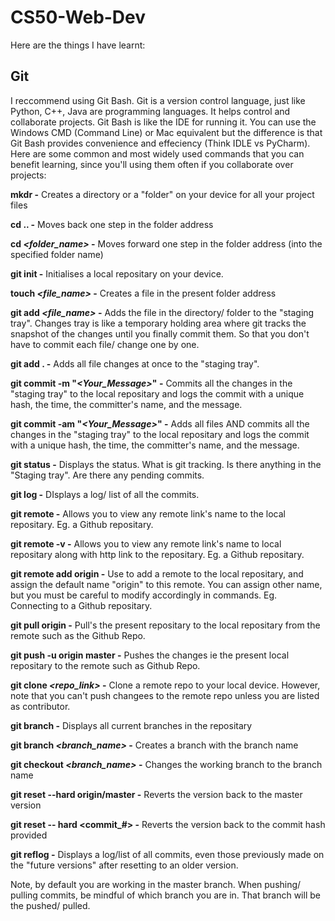 # CS50-Web-Dev
Here are the things I have learnt:
## Git
I reccommend using Git Bash. Git is a version control language, just like Python, C++, Java are programming languages. It helps control and collaborate projects. Git Bash is like the IDE for running it. You can use the Windows CMD (Command Line) or Mac equivalent but the difference is that Git Bash provides convenience and effeciency (Think IDLE vs PyCharm).
Here are some common and most widely used commands that you can benefit learning, since you'll using them often if you collaborate over projects:

**mkdr -** Creates a directory or a "folder" on your device for all your project files

**cd .. -** Moves back one step in the folder address

**cd _<folder_name>_ -** Moves forward one step in the folder address (into the specified folder name)

**git init -** Initialises a local repositary on your device.

**touch _<file_name>_ -** Creates a file in the present folder address

**git add _<file_name>_ -** Adds the file in the directory/ folder to the "staging tray". Changes tray is like a temporary holding area where git tracks the snapshot of the changes until you finally commit them. So that you don't have to commit each file/ change one by one.

**git add . -** Adds all file changes at once to the "staging tray".

**git commit -m "_<Your_Message>_" -** Commits all the changes in the "staging tray" to the local repositary and logs the commit with a unique hash, the time, the committer's name, and the message.

**git commit -am "_<Your_Message>_" -** Adds all files AND commits all the changes in the "staging tray" to the local repositary and logs the commit with a unique hash, the time, the committer's name, and the message.

**git status -** Displays the status. What is git tracking. Is there anything in the "Staging tray". Are there any pending commits.

**git log -** DIsplays a log/ list of all the commits.

**git remote -** Allows you to view any remote link's name to the local repositary. Eg. a Github repositary.

**git remote -v -** Allows you to view any remote link's name to local repositary along with http link to the repositary. Eg. a Github repositary.

**git remote add origin _<Repo Link>_ -** Use to add a remote to the local repositary, and assign the default name "origin" to this remote. You can assign other name, but you must be careful to modify accordingly in commands.  Eg. Connecting to a Github repositary.

**git pull origin -** Pull's the present repositary to the local repositary from the remote such as the Github Repo.

**git push -u origin master -** Pushes the changes ie the present local repositary to the remote such as Github Repo.

**git clone _<repo_link>_ -** Clone a remote repo to your local device. However, note that you can't push changees to the remote repo unless you are listed as contributor.

**git branch -** Displays all current branches in the repositary

**git branch _<branch_name>_ -** Creates a branch with the branch name

**git checkout _<branch_name>_ -** Changes the working branch to the branch name

**git reset --hard origin/master -** Reverts the version back to the master version

**git reset -- hard <commit_#> -** Reverts the version back to the commit hash provided

**git reflog -** Displays a log/list of all commits, even those previously made on the "future versions" after resetting to an older version.

Note, by default you are working in the master branch. When pushing/ pulling commits, be mindful of which branch you are in. That branch will be the pushed/ pulled.

